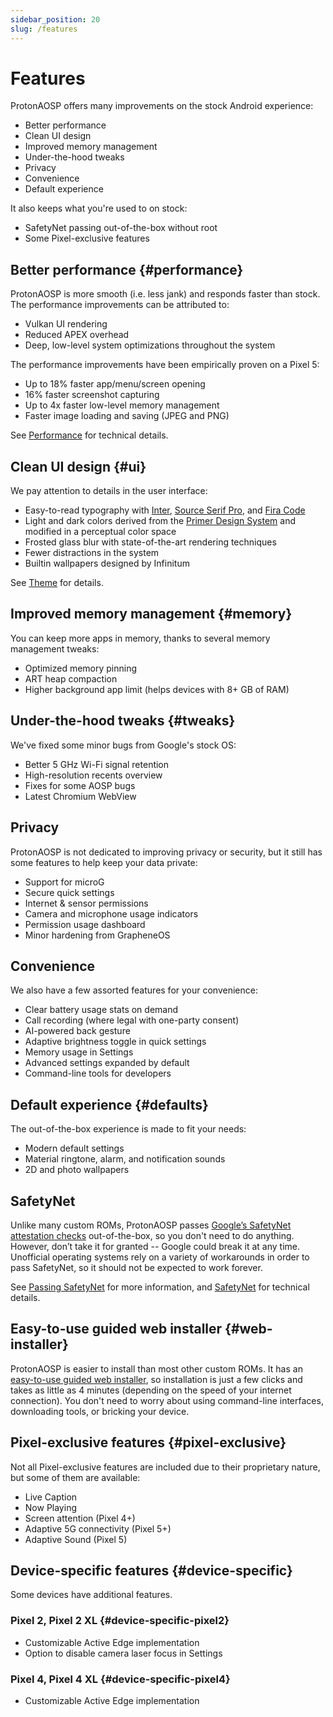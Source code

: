 ```yaml
---
sidebar_position: 20
slug: /features
---
```


# Features

ProtonAOSP offers many improvements on the stock Android experience:

- Better performance
- Clean UI design
- Improved memory management
- Under-the-hood tweaks
- Privacy
- Convenience
- Default experience

It also keeps what you're used to on stock:

- SafetyNet passing out-of-the-box without root
- Some Pixel-exclusive features

## Better performance {#performance}

ProtonAOSP is more smooth (i.e. less jank) and responds faster than stock. The performance improvements can be attributed to:

- Vulkan UI rendering
- Reduced APEX overhead
- Deep, low-level system optimizations throughout the system

The performance improvements have been empirically proven on a Pixel 5:

- Up to 18% faster app/menu/screen opening
- 16% faster screenshot capturing
- Up to 4x faster low-level memory management
- Faster image loading and saving (JPEG and PNG)

See [Performance](../developers/details/performance.md) for technical details.

## Clean UI design {#ui}

We pay attention to details in the user interface:

- Easy-to-read typography with [Inter](https://rsms.me/inter/), [Source Serif Pro](https://github.com/adobe-fonts/source-serif), and [Fira Code](https://github.com/tonsky/FiraCode)
- Light and dark colors derived from the [Primer Design System](https://primer.style/) and modified in a perceptual color space
- Frosted glass blur with state-of-the-art rendering techniques
- Fewer distractions in the system
- Builtin wallpapers designed by Infinitum

See [Theme](../developers/details/theme.md) for details.

## Improved memory management {#memory}

You can keep more apps in memory, thanks to several memory management tweaks:

- Optimized memory pinning
- ART heap compaction
- Higher background app limit (helps devices with 8+ GB of RAM)

## Under-the-hood tweaks {#tweaks}

We've fixed some minor bugs from Google's stock OS:

- Better 5 GHz Wi-Fi signal retention
- High-resolution recents overview
- Fixes for some AOSP bugs
- Latest Chromium WebView

## Privacy

ProtonAOSP is not dedicated to improving privacy or security, but it still has some features to help keep your data private:

- Support for microG
- Secure quick settings
- Internet & sensor permissions
- Camera and microphone usage indicators
- Permission usage dashboard
- Minor hardening from GrapheneOS

## Convenience

We also have a few assorted features for your convenience:

- Clear battery usage stats on demand
- Call recording (where legal with one-party consent)
- AI-powered back gesture
- Adaptive brightness toggle in quick settings
- Memory usage in Settings
- Advanced settings expanded by default
- Command-line tools for developers

## Default experience {#defaults}

The out-of-the-box experience is made to fit your needs:

- Modern default settings
- Material ringtone, alarm, and notification sounds
- 2D and photo wallpapers

## SafetyNet

Unlike many custom ROMs, ProtonAOSP passes [Google’s SafetyNet attestation checks](https://developer.android.com/training/safetynet/attestation) out-of-the-box, so you don't need to do anything. However, don’t take it for granted -- Google could break it at any time. Unofficial operating systems rely on a variety of workarounds in order to pass SafetyNet, so it should not be expected to work forever.

See [Passing SafetyNet](../advanced/safetynet.md) for more information, and [SafetyNet](../developers/details/safetynet.md) for technical details.

## Easy-to-use guided web installer {#web-installer}

ProtonAOSP is easier to install than most other custom ROMs. It has an [easy-to-use guided web installer](getting-started/install/web.mdx), so installation is just a few clicks and takes as little as 4 minutes (depending on the speed of your internet connection). You don't need to worry about using command-line interfaces, downloading tools, or bricking your device.

## Pixel-exclusive features {#pixel-exclusive}

Not all Pixel-exclusive features are included due to their proprietary nature, but some of them are available:

- Live Caption
- Now Playing
- Screen attention (Pixel 4+)
- Adaptive 5G connectivity (Pixel 5+)
- Adaptive Sound (Pixel 5)

## Device-specific features {#device-specific}

Some devices have additional features.

### Pixel 2, Pixel 2 XL {#device-specific-pixel2}

- Customizable Active Edge implementation
- Option to disable camera laser focus in Settings

### Pixel 4, Pixel 4 XL {#device-specific-pixel4}

- Customizable Active Edge implementation
